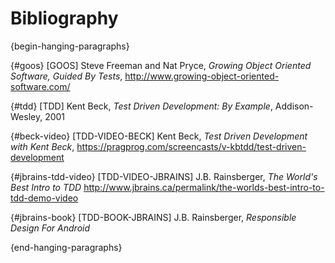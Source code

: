 
# Bibliography

{begin-hanging-paragraphs}

{#goos}
[GOOS] Steve Freeman and Nat Pryce, *Growing Object Oriented Software, Guided By Tests*, http://www.growing-object-oriented-software.com/

{#tdd}
[TDD] Kent Beck, *Test Driven Development: By Example*, Addison-Wesley, 2001

{#beck-video}
[TDD-VIDEO-BECK] Kent Beck, *Test Driven Development with Kent Beck*, https://pragprog.com/screencasts/v-kbtdd/test-driven-development

{#jbrains-tdd-video}
[TDD-VIDEO-JBRAINS] J.B. Rainsberger, *The World's Best Intro to TDD* http://www.jbrains.ca/permalink/the-worlds-best-intro-to-tdd-demo-video

{#jbrains-book}
[TDD-BOOK-JBRAINS] J.B. Rainsberger, *Responsible Design For Android*

{end-hanging-paragraphs}